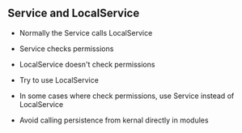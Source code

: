 ## Service and LocalService

- Normally the Service calls LocalService

- Service checks permissions

 - LocalService doesn't check permissions

 - Try to use LocalService
 
 - In some cases where check permissions, use Service instead of LocalService
 
 - Avoid calling persistence from kernal directly in modules

